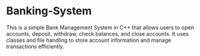 # Banking-System
This is a simple Bank Management System in C++ that allows users to open accounts, deposit, withdraw, check balances, and close accounts. It uses classes and file handling to store account information and manage transactions efficiently.
